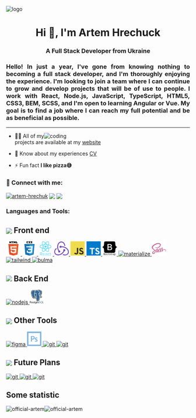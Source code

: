 ![logo](https://user-images.githubusercontent.com/107754172/219869111-bd9264fe-b61f-4bee-983c-11d8697be2f8.png)
<h1 align="center">Hi 👋, I'm Artem Hrechuck</h1>
<h3 align="center">A Full Stack Developer from Ukraine</h3>

<h3 align="justify">
  Hello! In just a year, I've gone from knowing nothing to becoming a full stack developer, and I'm thoroughly enjoying the experience. 
  I'm looking to join a team where I can continue to grow and develop projects that will be of use to people. 
  I work with React, Node.js, JavaScript, TypeScript, HTML5, CSS3, BEM, SCSS, and I'm open to learning Angular or Vue. 
  My goal is to find a job where I can reach my full potential and be as beneficial as possible.
</h3>

---

<img align="right" alt="coding" width="400" src="https://media0.giphy.com/media/qgQUggAC3Pfv687qPC/giphy.gif?cid=ecf05e47tp23gw727jnfgnwsmrg9houdw5c6yqcodk7k4i69&rid=giphy.gif&ct=g">


- 👨‍💻 All of my projects are available at my [website](https://artem-hrechuk.netlify.app/)

- 📄 Know about my experiences [CV](https://docs.google.com/document/d/1_Ce-efLRz2UiVg5Y9ZeTbEfAsFdgQ-8p_K94rlPNfss/edit?usp=sharing)

- ⚡ Fun fact **I like pizza😅**

<h3 align="left">🥳 Connect with me:</h3>
<p align="left">
  <a href="https://linkedin.com/in/artem-hrechuk" target="blank"><img height="30" width="40"  align="center" src="https://raw.githubusercontent.com/rahuldkjain/github-profile-readme-generator/master/src/images/icons/Social/linked-in-alt.svg" alt="artem-hrechuk"/></a>
  <a href="https://t.me/official_artem" target="_blank"><img align="center" width="40" src="https://img.icons8.com/color/96/null/telegram-app--v1.png"/></a>
  <a href="mailto:hrechuk.artem@gmail.com"><img width="40px" align="center"src="https://img.icons8.com/color/96/null/gmail--v1.png"/></a>
</p>

<h3 align="left">Languages and Tools:</h3>
<h2>
  <img width="30px" align="center" src="https://user-images.githubusercontent.com/107754172/219866031-372e7c26-9ebe-43d0-97fa-69936754cbf3.png"/>
  Front end
</h2>

<p align="left">
  <a href="https://www.w3.org/html/" target="_blank" rel="noreferrer"> <img src="https://raw.githubusercontent.com/devicons/devicon/master/icons/html5/html5-original-wordmark.svg" alt="html5" width="40" height="40"/> </a> 
  <a href="https://www.w3schools.com/css/" target="_blank" rel="noreferrer"> <img src="https://raw.githubusercontent.com/devicons/devicon/master/icons/css3/css3-original-wordmark.svg" alt="css3" width="40" height="40"/> </a> 
  <a href="https://reactjs.org/" target="_blank" rel="noreferrer"> <img src="https://raw.githubusercontent.com/devicons/devicon/master/icons/react/react-original-wordmark.svg" alt="react" width="40" height="40"/> </a> 
  <a href="https://redux.js.org" target="_blank" rel="noreferrer"> <img src="https://raw.githubusercontent.com/devicons/devicon/master/icons/redux/redux-original.svg" alt="redux" width="40" height="40"/> </a> 
  <a href="https://developer.mozilla.org/en-US/docs/Web/JavaScript" target="_blank" rel="noreferrer"> <img src="https://raw.githubusercontent.com/devicons/devicon/master/icons/javascript/javascript-original.svg" alt="javascript" width="40" height="40"/> </a> 
  <a href="https://www.typescriptlang.org/" target="_blank" rel="noreferrer"> <img src="https://raw.githubusercontent.com/devicons/devicon/master/icons/typescript/typescript-original.svg" alt="typescript" width="40" height="40"/> </a> 
  <a href="https://getbootstrap.com" target="_blank" rel="noreferrer"><img src="https://raw.githubusercontent.com/devicons/devicon/master/icons/bootstrap/bootstrap-plain-wordmark.svg" alt="bootstrap" width="40" height="40"/> </a> 
  <a href="https://materializecss.com/" target="_blank" rel="noreferrer"> <img src="https://raw.githubusercontent.com/prplx/svg-logos/5585531d45d294869c4eaab4d7cf2e9c167710a9/svg/materialize.svg" alt="materialize" width="40" height="40"/> </a> 
  <a href="https://sass-lang.com" target="_blank" rel="noreferrer"> <img src="https://raw.githubusercontent.com/devicons/devicon/master/icons/sass/sass-original.svg" alt="sass" width="40" height="40"/> </a> 
  <a href="https://tailwindcss.com/" target="_blank" rel="noreferrer"> <img src="https://www.vectorlogo.zone/logos/tailwindcss/tailwindcss-icon.svg" alt="tailwind" width="40" height="40"/> </a> 
  <a href="https://bulma.io/" target="_blank" rel="noreferrer"> <img src="https://raw.githubusercontent.com/gilbarbara/logos/804dc257b59e144eaca5bc6ffd16949752c6f789/logos/bulma.svg" alt="bulma" width="40" height="40"/> </a> 
</p>

<h2>
  <img width="30px" src="https://user-images.githubusercontent.com/107754172/219867071-0d4b33fe-3214-4a82-b3df-3acf4dbb0a8d.png">
  Back End
</h2>

<p align="left">
  <a href="https://nodejs.org" target="_blank" rel="noreferrer"> <img src="https://cdn.jsdelivr.net/gh/devicons/devicon/icons/nodejs/nodejs-original.svg" alt="nodejs" width="40" height="40"/> </a> 
  <a href="https://www.postgresql.org" target="_blank" rel="noreferrer"> <img src="https://raw.githubusercontent.com/devicons/devicon/master/icons/postgresql/postgresql-original-wordmark.svg" alt="postgresql" width="40" height="40"/> </a> 
  
</p>

<h2>
  <img width="30px" align="center" src="https://user-images.githubusercontent.com/107754172/219866974-3690e7f4-1dc7-40e6-8a1a-4526c8855f11.png"> 
  Other Tools
</h2>

<p align="left">
  <a href="https://www.figma.com/" target="_blank" rel="noreferrer"> <img src="https://www.vectorlogo.zone/logos/figma/figma-icon.svg" alt="figma" width="40" height="40"/> </a> 
  <a href="https://www.photoshop.com/en" target="_blank" rel="noreferrer"> <img src="https://raw.githubusercontent.com/devicons/devicon/master/icons/photoshop/photoshop-line.svg" alt="photoshop" width="40" height="40"/> </a> 
  <a href="https://git-scm.com/" target="_blank" rel="noreferrer"> <img src="https://www.vectorlogo.zone/logos/git-scm/git-scm-icon.svg" alt="git" width="40" height="40"/> </a> 
  <a href="https://https://www.npmjs.com/" target="_blank" rel="noreferrer"> <img src="https://cdn.jsdelivr.net/gh/devicons/devicon/icons/npm/npm-original-wordmark.svg" alt="git" width="40" height="40"/> </a>
</p>

<h2>
  <img width="30px" align="center" src="https://img.icons8.com/arcade/256/shooting-stars.png"> 
  Future Plans
</h2>

<p align="left">
  <a href="https://vuejs.org/" target="_blank" rel="noreferrer"> <img src="https://img.icons8.com/color/256/vue-js.png" alt="git" width="40" height="40"/> </a>
  <a href="https://angular.io/" target="_blank" rel="noreferrer"> <img src="https://img.icons8.com/color/256/angularjs.png" alt="git" width="40" height="40"/> </a>
  <a href="https://greensock.com/gsap/" target="_blank" rel="noreferrer"> <img src="https://seeklogo.com/images/G/greensock-gsap-icon-logo-13BB451E88-seeklogo.com.png" alt="git" width="40" height="40"/> </a>
</p>

<h2>Some statistic</h2>

<p>
  <p><img align="left" src="https://github-readme-stats.vercel.app/api?username=official-artem&show_icons=true&theme=tokyonight" alt="official-artem" /></p>
  <p><img align="left" src="https://github-readme-streak-stats.herokuapp.com?user=official-artem&theme=tokyonight" alt="official-artem" /></p>
</p>

